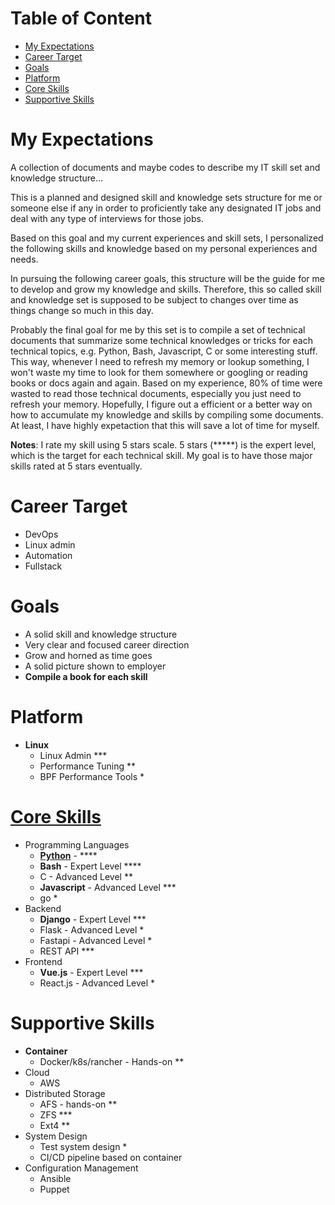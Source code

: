 # Table of Content

- [My Expectations](#myexpections)
- [Career Target](#careertarget)
- [Goals](#goals)
- [Platform](#platform)
- [Core Skills](#core)
- [Supportive Skills](#support)



<a name="myexpections"></a>
# My Expectations 
A collection of documents and maybe codes to describe my IT skill set and knowledge structure...

This is a planned and designed skill and knowledge sets structure for me or someone else if any in order to proficiently take any designated IT jobs and deal with any type of interviews for those jobs.

Based on this goal and my current experiences and skill sets, I personalized the following skills and knowledge based on my personal experiences and needs.

In pursuing the following career goals, this structure will be the guide for me to develop and grow my knowledge and skills. Therefore, this so called skill and knowledge set is supposed to be subject to changes over time as things change so much in this day.

Probably the final goal for me by this set is to compile a set of technical documents that summarize some technical knowledges or tricks for each technical topics, e.g. Python, Bash, Javascript, C or some interesting stuff. This way, whenever I need to refresh my memory or lookup something, I won't waste my time to look for them somewhere or googling or reading books or docs again and again. Based on my experience, 80% of time were wasted to read those technical documents, especially you just need to refresh your memory. Hopefully, I figure out a efficient or a better way on how to accumulate my knowledge and skills by compiling some documents. At least, I have highly expetaction that this will save a lot of time for myself.

**Notes**:
I rate my skill using 5 stars scale. 5 stars (*****) is the expert level, which is the target for each technical skill. My goal is to have those major skills rated at 5 stars eventually.  

<a name="careertarget"></a>
# Career Target 
- DevOps
- Linux admin
- Automation
- Fullstack 

<a name="goals"></a>
# Goals
- A solid skill and knowledge structure
- Very clear and focused career direction
- Grow and horned as time goes
- A solid picture shown to employer
- **Compile a book for each skill**

<a name="platform"></a>
# Platform
- **Linux**
    - Linux Admin ***
    - Performance Tuning **
    - BPF Performance Tools *

<a name="core"></a>
# [Core Skills](Core/)

- Programming Languages
    - **[Python](Core/Python/)** - ****
    - **Bash** - Expert Level ****
    - C - Advanced Level **
    - **Javascript** - Advanced Level ***
    - go *
- Backend
    - **Django** - Expert Level ***
    - Flask - Advanced Level *
    - Fastapi - Advanced Level *
    - REST API ***
- Frontend
    - **Vue.js** - Expert Level ***
    - React.js - Advanced Level *

<a name="support"></a>
# Supportive Skills

- **Container** 
    - Docker/k8s/rancher - Hands-on **
- Cloud
    - AWS
- Distributed Storage
    - AFS - hands-on **
    - ZFS ***
    - Ext4 **
- System Design
    - Test system design *
    - CI/CD pipeline based on container 
- Configuration Management
    - Ansible 
    - Puppet


